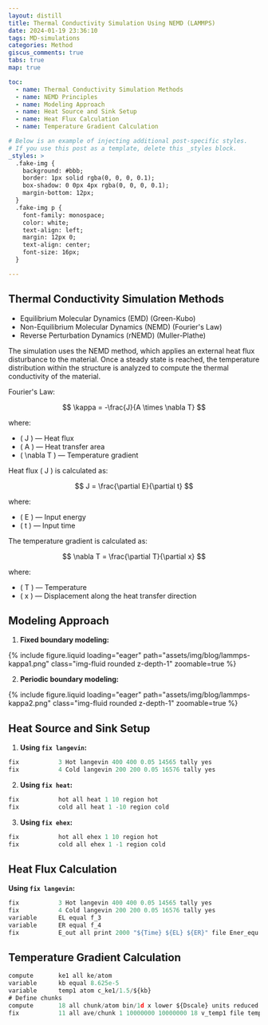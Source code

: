 ```yaml
---
layout: distill
title: Thermal Conductivity Simulation Using NEMD (LAMMPS)
date: 2024-01-19 23:36:10
tags: MD-simulations
categories: Method
giscus_comments: true
tabs: true
map: true

toc:
  - name: Thermal Conductivity Simulation Methods
  - name: NEMD Principles
  - name: Modeling Approach
  - name: Heat Source and Sink Setup
  - name: Heat Flux Calculation
  - name: Temperature Gradient Calculation

# Below is an example of injecting additional post-specific styles.
# If you use this post as a template, delete this _styles block.
_styles: >
  .fake-img {
    background: #bbb;
    border: 1px solid rgba(0, 0, 0, 0.1);
    box-shadow: 0 0px 4px rgba(0, 0, 0, 0.1);
    margin-bottom: 12px;
  }
  .fake-img p {
    font-family: monospace;
    color: white;
    text-align: left;
    margin: 12px 0;
    text-align: center;
    font-size: 16px;
  }

---
```


## Thermal Conductivity Simulation Methods

- Equilibrium Molecular Dynamics (EMD) (Green-Kubo)
- Non-Equilibrium Molecular Dynamics (NEMD) (Fourier's Law)
- Reverse Perturbation Dynamics (rNEMD) (Muller-Plathe)

The simulation uses the NEMD method, which applies an external heat flux disturbance to the material. Once a steady state is reached, the temperature distribution within the structure is analyzed to compute the thermal conductivity of the material.

Fourier's Law:

$$
\kappa = -\frac{J}{A \times \nabla T}
$$

where:
- \( J \) — Heat flux
- \( A \) — Heat transfer area
- \( \nabla T \) — Temperature gradient

Heat flux \( J \) is calculated as:

$$
J = \frac{\partial E}{\partial t}
$$

where:
- \( E \) — Input energy
- \( t \) — Input time

The temperature gradient is calculated as:

$$
\nabla T = \frac{\partial T}{\partial x}
$$

where:
- \( T \) — Temperature
- \( x \) — Displacement along the heat transfer direction

## Modeling Approach

1. **Fixed boundary modeling:**

<div class="row">
    <div class="col-md-8 text-center">
        {% include figure.liquid loading="eager" path="assets/img/blog/lammps-kappa1.png" class="img-fluid rounded z-depth-1" zoomable=true %}
    </div>
</div>

2. **Periodic boundary modeling:**

<div class="row">
    <div class="col-md-8 text-center">
        {% include figure.liquid loading="eager" path="assets/img/blog/lammps-kappa2.png" class="img-fluid rounded z-depth-1" zoomable=true %}
    </div>
</div>

## Heat Source and Sink Setup

1. **Using `fix langevin`:**

```jsx
fix           3 Hot langevin 400 400 0.05 14565 tally yes
fix           4 Cold langevin 200 200 0.05 16576 tally yes
```

2. **Using `fix heat`:**

```jsx
fix           hot all heat 1 10 region hot
fix           cold all heat 1 -10 region cold
```

3. **Using `fix ehex`:**

```jsx
fix           hot all ehex 1 10 region hot
fix           cold all ehex 1 -1 region cold
```

## Heat Flux Calculation

**Using `fix langevin`:**

```jsx
fix           3 Hot langevin 400 400 0.05 14565 tally yes
fix           4 Cold langevin 200 200 0.05 16576 tally yes
variable      EL equal f_3
variable      ER equal f_4
fix           E_out all print 2000 "${Time} ${EL} ${ER}" file Ener_equ.dat title "Time E1 E2" screen no
```

## Temperature Gradient Calculation

```jsx
compute       ke1 all ke/atom
variable      kb equal 8.625e-5
variable      temp1 atom c_ke1/1.5/${kb}
# Define chunks
compute       18 all chunk/atom bin/1d x lower ${Dscale} units reduced
fix           11 all ave/chunk 1 10000000 10000000 18 v_temp1 file temp_equ.dat
```